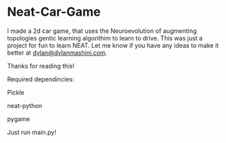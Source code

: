# Neat-Car-Game
I made a 2d car game, that uses the Neuroevolution of augmenting topologies gentic learning algorithim to learn to drive. This was just a project for fun to learn NEAT. Let me know if you have any ideas to make it better at dylan@dylanmashini.com.

Thanks for reading this!



Required dependincies:

Pickle

neat-python

pygame

Just run main.py!
